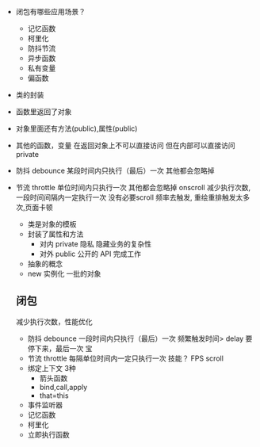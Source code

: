 - 闭包有哪些应用场景？
    - 记忆函数
    - 柯里化
    - 防抖节流
    - 异步函数
    - 私有变量 
    - 偏函数

- 类的封装
 - 函数里返回了对象
 - 对象里面还有方法(public),属性(public)
 - 其他的函数，变量 在返回对象上不可以直接访问 但在内部可以直接访问 private

 - 防抖 debounce
   某段时间内只执行（最后）一次
    其他都会忽略掉
 - 节流 throttle
   单位时间内只执行一次
   其他都会忽略掉
   onscroll 减少执行次数, 一段时间间隔内一定执行一次 
   没有必要scroll 频率去触发, 重绘重排触发太多次,页面卡顿

   - 类是对象的模板
    - 封装了属性和方法
       - 对内 private 隐私 隐藏业务的复杂性
       - 对外 public 公开的 API 完成工作
    - 抽象的概念
    - new 实例化 一批的对象

    ## 闭包
    减少执行次数，性能优化
    - 防抖 debounce
    一段时间内只执行（最后）一次 
    频繁触发时间> delay 要停下来，最后一次
    宝 
    - 节流 throttle
    每隔单位时间内一定只执行一次
    技能？ FPS 
    scroll 
    - 绑定上下文
      3种
      - 箭头函数
      - bind,call,apply
      - that=this
    - 事件监听器
    - 记忆函数
    - 柯里化
    - 立即执行函数  

